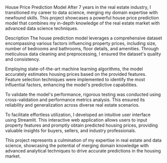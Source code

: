 House Price Prediction Model
After 7 years in the real estate industry, I transitioned my career to data science, merging my domain expertise with newfound skills. This project showcases a powerful house price prediction model that combines my in-depth knowledge of the real estate market with advanced data science techniques.

Description
The house prediction model leverages a comprehensive dataset encompassing various factors influencing property prices, including size, number of bedrooms and bathrooms, floor details, and amenities. Through meticulous data cleaning and preprocessing, I ensured the dataset's quality and consistency.

Employing state-of-the-art machine learning algorithms, the model accurately estimates housing prices based on the provided features. Feature selection techniques were implemented to identify the most influential factors, enhancing the model's predictive capabilities.

To validate the model's performance, rigorous testing was conducted using cross-validation and performance metrics analysis. This ensured its reliability and generalization across diverse real estate scenarios.

To facilitate effortless utilization, I developed an intuitive user interface using Streamlit. This interactive web application allows users to input property features and promptly obtain predicted housing prices, providing valuable insights for buyers, sellers, and industry professionals.

This project represents a culmination of my expertise in real estate and data science, showcasing the potential of merging domain knowledge with advanced analytical techniques to drive accurate predictions in the housing market.
